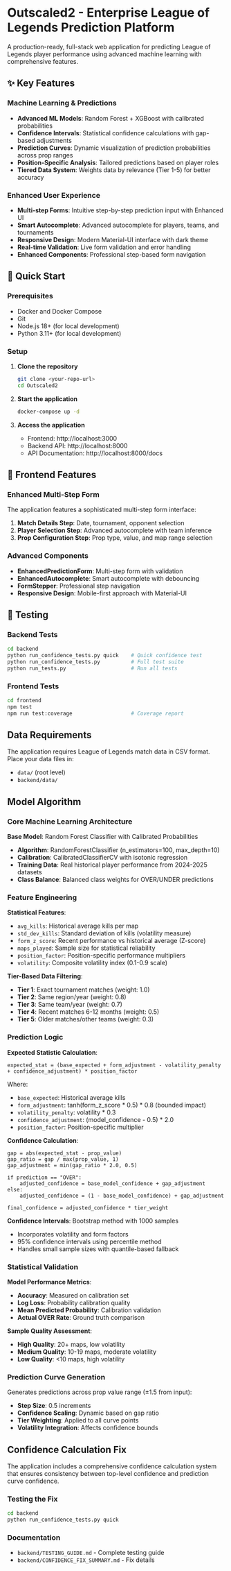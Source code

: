 # Outscaled2 - Enterprise League of Legends Prediction Platform

A production-ready, full-stack web application for predicting League of Legends player performance using advanced machine learning with comprehensive features.

## ✨ Key Features

### Machine Learning & Predictions
- **Advanced ML Models**: Random Forest + XGBoost with calibrated probabilities
- **Confidence Intervals**: Statistical confidence calculations with gap-based adjustments
- **Prediction Curves**: Dynamic visualization of prediction probabilities across prop ranges
- **Position-Specific Analysis**: Tailored predictions based on player roles
- **Tiered Data System**: Weights data by relevance (Tier 1-5) for better accuracy

### Enhanced User Experience
- **Multi-step Forms**: Intuitive step-by-step prediction input with Enhanced UI
- **Smart Autocomplete**: Advanced autocomplete for players, teams, and tournaments
- **Responsive Design**: Modern Material-UI interface with dark theme
- **Real-time Validation**: Live form validation and error handling
- **Enhanced Components**: Professional step-based form navigation

## 🚀 Quick Start

### Prerequisites
- Docker and Docker Compose
- Git
- Node.js 18+ (for local development)
- Python 3.11+ (for local development)

### Setup
1. **Clone the repository**
   ```bash
   git clone <your-repo-url>
   cd Outscaled2
   ```

2. **Start the application**
   ```bash
   docker-compose up -d
   ```

3. **Access the application**
   - Frontend: http://localhost:3000
   - Backend API: http://localhost:8000
   - API Documentation: http://localhost:8000/docs

## 📱 Frontend Features

### Enhanced Multi-Step Form
The application features a sophisticated multi-step form interface:

1. **Match Details Step**: Date, tournament, opponent selection
2. **Player Selection Step**: Advanced autocomplete with team inference
3. **Prop Configuration Step**: Prop type, value, and map range selection

### Advanced Components
- **EnhancedPredictionForm**: Multi-step form with validation
- **EnhancedAutocomplete**: Smart autocomplete with debouncing
- **FormStepper**: Professional step navigation
- **Responsive Design**: Mobile-first approach with Material-UI

## 🧪 Testing

### Backend Tests
```bash
cd backend
python run_confidence_tests.py quick    # Quick confidence test
python run_confidence_tests.py          # Full test suite
python run_tests.py                     # Run all tests
```

### Frontend Tests
```bash
cd frontend
npm test
npm run test:coverage                   # Coverage report
```

## Data Requirements

The application requires League of Legends match data in CSV format. Place your data files in:
- `data/` (root level)
- `backend/data/`

## Model Algorithm

### Core Machine Learning Architecture

**Base Model**: Random Forest Classifier with Calibrated Probabilities
- **Algorithm**: RandomForestClassifier (n_estimators=100, max_depth=10)
- **Calibration**: CalibratedClassifierCV with isotonic regression
- **Training Data**: Real historical player performance from 2024-2025 datasets
- **Class Balance**: Balanced class weights for OVER/UNDER predictions

### Feature Engineering

**Statistical Features**:
- `avg_kills`: Historical average kills per map
- `std_dev_kills`: Standard deviation of kills (volatility measure)
- `form_z_score`: Recent performance vs historical average (Z-score)
- `maps_played`: Sample size for statistical reliability
- `position_factor`: Position-specific performance multipliers
- `volatility`: Composite volatility index (0.1-0.9 scale)

**Tier-Based Data Filtering**:
- **Tier 1**: Exact tournament matches (weight: 1.0)
- **Tier 2**: Same region/year (weight: 0.8)
- **Tier 3**: Same team/year (weight: 0.7)
- **Tier 4**: Recent matches 6-12 months (weight: 0.5)
- **Tier 5**: Older matches/other teams (weight: 0.3)

### Prediction Logic

**Expected Statistic Calculation**:
```
expected_stat = (base_expected + form_adjustment - volatility_penalty + confidence_adjustment) * position_factor
```

Where:
- `base_expected`: Historical average kills
- `form_adjustment`: tanh(form_z_score * 0.5) * 0.8 (bounded impact)
- `volatility_penalty`: volatility * 0.3
- `confidence_adjustment`: (model_confidence - 0.5) * 2.0
- `position_factor`: Position-specific multiplier

**Confidence Calculation**:
```
gap = abs(expected_stat - prop_value)
gap_ratio = gap / max(prop_value, 1)
gap_adjustment = min(gap_ratio * 2.0, 0.5)

if prediction == "OVER":
    adjusted_confidence = base_model_confidence + gap_adjustment
else:
    adjusted_confidence = (1 - base_model_confidence) + gap_adjustment

final_confidence = adjusted_confidence * tier_weight
```

**Confidence Intervals**: Bootstrap method with 1000 samples
- Incorporates volatility and form factors
- 95% confidence intervals using percentile method
- Handles small sample sizes with quantile-based fallback

### Statistical Validation

**Model Performance Metrics**:
- **Accuracy**: Measured on calibration set
- **Log Loss**: Probability calibration quality
- **Mean Predicted Probability**: Calibration validation
- **Actual OVER Rate**: Ground truth comparison

**Sample Quality Assessment**:
- **High Quality**: 20+ maps, low volatility
- **Medium Quality**: 10-19 maps, moderate volatility  
- **Low Quality**: <10 maps, high volatility

### Prediction Curve Generation

Generates predictions across prop value range (±1.5 from input):
- **Step Size**: 0.5 increments
- **Confidence Scaling**: Dynamic based on gap ratio
- **Tier Weighting**: Applied to all curve points
- **Volatility Integration**: Affects confidence bounds

## Confidence Calculation Fix

The application includes a comprehensive confidence calculation system that ensures consistency between top-level confidence and prediction curve confidence.

### Testing the Fix
```bash
cd backend
python run_confidence_tests.py quick
```

### Documentation
- `backend/TESTING_GUIDE.md` - Complete testing guide
- `backend/CONFIDENCE_FIX_SUMMARY.md` - Fix details

